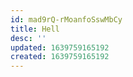 ```yaml
---
id: mad9rQ-rMoanfoSswMbCy
title: Hell
desc: ''
updated: 1639759165192
created: 1639759165192
---
```


